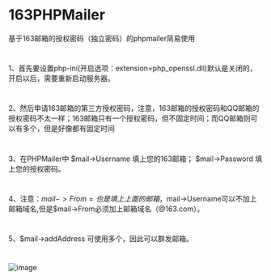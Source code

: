# 163PHPMailer
基于163邮箱的授权密码（独立密码）的phpmailer简易使用

#
1、首先要设置php-ini(开启选项：extension=php_openssl.dll)默认是关闭的，开启以后，需要重新启动服务器。
#

2、然后申请163邮箱的第三方授权密码，注意，163邮箱的授权密码和QQ邮箱的授权密码不太一样；163邮箱只有一个授权密码，但不固定时间；而QQ邮箱则可以有多个，但是好像都有固定时间
#

3、在PHPMailer中 $mail->Username 填上您的163邮箱； $mail->Password 填上您的授权密码。
#

4、注意：$mail->From = 也是填上上面的邮箱，$mail->Username可以不加上邮箱域名,但是$mail->From必须加上邮箱域名（@163.com）。
#

5、$mail->addAddress 可使用多个，因此可以群发邮箱。
#

![image](https://github.com/JunStitch/163PHPMailer/tree/master/images/01.png)
